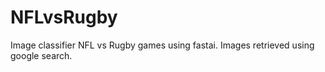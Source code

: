 # NFLvsRugby
Image classifier  NFL vs Rugby games using fastai.
Images retrieved using google search.
